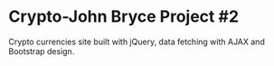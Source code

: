 # Crypto-John Bryce Project #2

Crypto currencies site built with jQuery, data fetching with AJAX and Bootstrap design.
